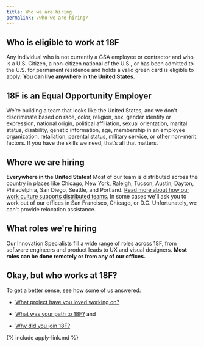 ```yaml
---
title: Who we are hiring
permalink: /who-we-are-hiring/
---
```

## Who is eligible to work at 18F

Any individual who is not currently a GSA employee or contractor and who is a U.S. Citizen, a non-citizen national of the U.S., or has been admitted to the U.S. for permanent residence and holds a valid green card is eligible to apply. **You can live anywhere in the United States.**

## 18F is an Equal Opportunity Employer

We’re building a team that looks like the United States, and we don't discriminate based on race, color, religion, sex, gender identity or expression, national origin, political affiliation, sexual orientation, marital status, disability, genetic information, age, membership in an employee organization, retaliation, parental status, military service, or other non-merit factors. If you have the skills we need, that’s all that matters.

## Where we are hiring

**Everywhere in the United States!** Most of our team is distributed across the country in places like Chicago, New York, Raleigh, Tucson, Austin, Dayton, Philadelphia, San Diego, Seattle, and Portland. [Read more about how our work culture supports distributed teams.](https://18f.gsa.gov/2015/10/15/best-practices-for-distributed-teams/) In some cases we'll ask you to work out of our offices in San Francisco, Chicago, or D.C. Unfortunately, we can't provide relocation assistance.

## What roles we're hiring

Our Innovation Specialists fill a wide range of roles across 18F, from software engineers and product leads to UX and visual designers. **Most roles can be done remotely or from any of our offices.**

## Okay, but who works at 18F?

To get a better sense, see how some of us answered:

 * [What project have you loved working on?](https://18f.gsa.gov/2016/03/23/what-have-you-loved-working-on/)
 
 * [What was your path to 18F?](https://18f.gsa.gov/2016/03/22/what-was-your-path-to-18f/) and
 
 * [Why did you join 18F?](https://18f.gsa.gov/2016/03/21/we-asked-100-of-our-coworkers-why-did-you-join-18f/)

{% include apply-link.md %}
